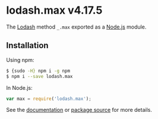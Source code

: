 # lodash.max v4.17.5

The [Lodash](https://lodash.com/) method `_.max` exported as a [Node.js](https://nodejs.org/) module.

## Installation

Using npm:
```bash
$ {sudo -H} npm i -g npm
$ npm i --save lodash.max
```

In Node.js:
```js
var max = require('lodash.max');
```

See the [documentation](https://lodash.com/docs#max) or [package source](https://github.com/lodash/lodash/blob/4.17.5-npm-packages/lodash.max) for more details.
